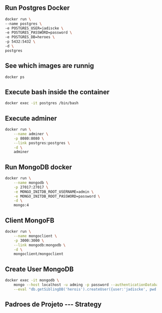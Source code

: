 
## Run Postgres Docker
 ```sh
docker run \
 --name postgres \
 -e POSTGRES_USER=jadiscke \
 -e POSTGRES_PASSWORD=password \
 -e POSTGRES_DB=heroes \
 -p 5432:5432 \
 -d \
 postgres
```


## See which images are runnig
```sh
docker ps
```

## Execute bash inside the container
```sh
docker exec -it postgres /bin/bash

```

## Execute adminer
```sh
docker run \
    --name adminer \
    -p 8080:8080 \
    --link postgres:postgres \
    -d \
    adminer
```


## Run MongoDB docker

```sh
docker run \
    --name mongodb \
    -p 27017:27017 \
    -e MONGO_INITDB_ROOT_USERNAME=admin \
    -e MONGO_INITDB_ROOT_PASSWORD=password \
    -d \
    mongo:4
```

## Client MongoFB

```sh
docker run \
    --name mongoclient \
    -p 3000:3000 \
    --link mongodb:mongodb \
    -d \
    mongoclient/mongoclient
```

## Create User MongoDB

```sh
docker exec -it mongodb \
    mongo --host localhost -u adming -p password --authenticationDatabase admin \
    --eval "db.getSiblingDB('herois').createUser({user:'jadiscke', pwd: 'password', roles: [{role: 'readWrite', db: 'herois'}]})"
```

## Padroes de Projeto --- Strategy

